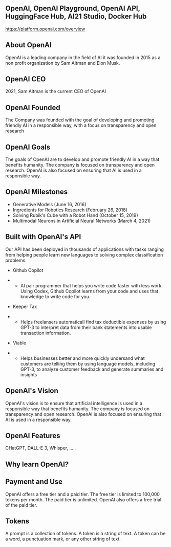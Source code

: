 ## OpenAI, OpenAI Playground, OpenAI API, HuggingFace Hub, AI21 Studio, Docker Hub

https://platform.openai.com/overview




## About OpenAI
OpenAI is a leading company in the field of AI it was founded in 2015 as a non profit organization by Sam Altman and Elon Musk.

## OpenAI CEO
2021, Sam Altman is the current CEO of OpenAI

## OpenAI Founded 
The Company was founded with the goal of developing and promoting friendly AI in a responsible way, with a focus on transparency and open research

## OpenAI Goals 
The goals of OpenAI are to develop and promote friendly AI in a way that benefits humanity. The company is focused on transparency and open research. OpenAI is also focused on ensuring that AI is used in a responsible way.

## OpenAI Milestones
- Generative Models (June 16, 2016)
- Ingredients for Robotics Research (February 26, 2018)
- Solving Rubik's Cube with a Robot Hand (October 15, 2019)
- Multimodal Neurons in Artificial Neural Networks (March 4, 2021)

## Built with OpenAI's API
Our API has been deployed in thousands of applications with tasks ranging from helping people learn new languages to solving complex classification problems.

- Github Copilot 
- - AI pair programmer that helps you write code faster with less work. Using Codex, Github Copilot learns from your code and uses that knowledge to write code for you.

- Keeper Tax
- - Helps freelansers automaticall find tax deductible expenses by using GPT-3 to interpret data from their bank statements into usable transaction information. 

- Viable
- - Helps businesses better and more quickly undersand what customers are telling them by using language models, including GPT-3, to analyze customer feedback and generate summaries and insights

## OpenAI's Vision
OpenAI's vision is to ensure that artificial intelligence is used in a responsible way that benefits humanity. The company is focused on transparency and open research. OpenAI is also focused on ensuring that AI is used in a responsible way.

## OpenAI Features
CHatGPT, DALL-E 3, Whisper, .....

## Why learn OpenAI?




## Payment and Use
OpenAI offers a free tier and a paid tier. The free tier is limited to 100,000 tokens per month. The paid tier is unlimited. OpenAI also offers a free trial of the paid tier. 



## Tokens
A prompt is a collection of tokens. A token is a string of text. A token can be a word, a punctuation mark, or any other string of text.











